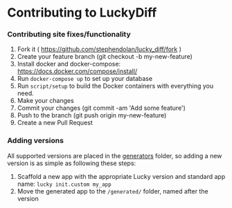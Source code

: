 # Contributing to LuckyDiff

### Contributing site fixes/functionality

1. Fork it ( https://github.com/stephendolan/lucky_diff/fork )
1. Create your feature branch (git checkout -b my-new-feature)
1. Install docker and docker-compose: https://docs.docker.com/compose/install/
1. Run `docker-compose up` to set up your database
1. Run `script/setup` to build the Docker containers with everything you need.
1. Make your changes
1. Commit your changes (git commit -am 'Add some feature')
1. Push to the branch (git push origin my-new-feature)
1. Create a new Pull Request

### Adding versions

All supported versions are placed in the [generators](/generators/) folder, so adding a new version is as simple as following these steps:

1. Scaffold a new app with the appropriate Lucky version and standard app name: `lucky init.custom my_app`
1. Move the generated app to the `/generated/` folder, named after the version
